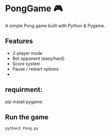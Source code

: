 # PongGame 🎮

A simple Pong game built with Python & Pygame.

## Features
- 2-player mode
- Bot opponent (easy/hard)
- Score system
- Pause / restart options
- 
## requirment:
pip install pygame

## Run the game
```bash
python3 Pong.py

